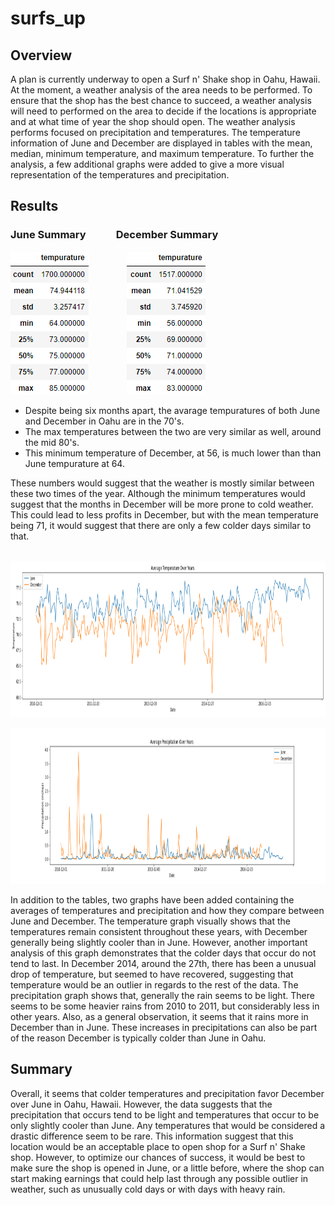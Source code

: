 # surfs_up

## Overview 

A plan is currently underway to open a Surf n' Shake shop in Oahu, Hawaii. At the moment, a weather analysis of the area needs to be performed. To ensure that the shop has the best chance to succeed, a weather analysis will need to performed on the area to decide if the locations is appropriate and at what time of year the shop should open. The weather analysis performs focused on precipitation and temperatures. The temperature information of June and December are displayed in tables with the mean, median, minimum temperature, and maximum temperature. To further the analysis, a few additional graphs were added to give a more visual representation of the temperatures and precipitation.

## Results 

### June Summary   &emsp;&emsp;&nbsp;&nbsp;    December Summary
![June_summary.png](/Images/June_summary.png) &emsp;&emsp;&emsp;&emsp;![Dec_summary.png](/Images/Dec_summary.png)

* Despite being six months apart, the avarage tempuratures of both June and December in Oahu are in the 70's.
* The max temperatures between the two are very similar as well, around the mid 80's.
* This minimum temperature of December, at 56, is much lower than than June tempurature at 64.

These numbers would suggest that the weather is mostly similar between these two times of the year. Although the minimum temperatures would suggest that the months in December will be more prone to cold weather. This could lead to less profits in December, but with the mean temperature being 71, it would suggest that there are only a few colder days similar to that.


&emsp;&emsp;&emsp;&emsp;&emsp;&emsp;<img src= "https://github.com/arosas17/surfs_up/blob/main/Images/ave_temp_june_vs_dec.png" data-canonical-src="https://gyazo.com/eb5c5741b6a9a16c692170a41a49c858.png" width="825" height="250" />

<img src= "https://github.com/arosas17/surfs_up/blob/main/Images/precipitation_june_vs_dec.png" data-canonical-src="https://gyazo.com/eb5c5741b6a9a16c692170a41a49c858.png" width="2000" height="250" />

In addition to the tables, two graphs have been added containing the averages of temperatures and precipitation and how they compare between June and December. The temperature graph visually shows that the temperatures remain consistent throughout these years, with December generally being slightly cooler than in June. However, another important analysis of this graph demonstrates that the colder days that occur do not tend to last. In December 2014, around the 27th, there has been a unusual drop of temperature, but seemed to have recovered, suggesting that temperature would be an outlier in regards to the rest of the data. The precipitation graph shows that, generally the rain seems to be light. There seems to be some heavier rains from 2010 to 2011, but considerably less in other years. Also, as a general observation, it seems that it rains more in December than in June. These increases in precipitations can also be part of the reason December is typically colder than June in Oahu.

## Summary 
Overall, it seems that colder temperatures and precipitation favor December over June in Oahu, Hawaii. However, the data suggests that the precipitation that occurs tend to be light and temperatures that occur to be only slightly cooler than June. Any temperatures that would be considered a drastic difference seem to be rare. This information suggest that this location would be an acceptable place to open shop for a Surf n' Shake shop. However, to optimize our chances of success, it would be best to make sure the shop is opened in June, or a little before, where the shop can start making earnings that could help last through any possible outlier in weather, such as unusually cold days or with days with heavy rain.
